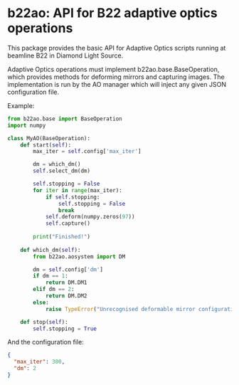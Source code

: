 # b22ao: API for B22 adaptive optics operations

This package provides the basic API for Adaptive Optics scripts running at beamline B22 in Diamond Light Source. 

Adaptive Optics operations must implement b22ao.base.BaseOperation, which provides methods for deforming mirrors and
capturing images. The implementation is run by the AO manager which will inject any given JSON configuration file.

Example:
```python
from b22ao.base import BaseOperation
import numpy

class MyAO(BaseOperation):
    def start(self):
        max_iter = self.config['max_iter']

        dm = which_dm()
        self.select_dm(dm)

        self.stopping = False
        for iter in range(max_iter):
            if self.stopping:
                self.stopping = False
                break
            self.deform(numpy.zeros(97))
            self.capture()
    
        print("Finished!")
    
    def which_dm(self):
        from b22ao.aosystem import DM

        dm = self.config['dm']
        if dm == 1:
            return DM.DM1
        elif dm == 2:
            return DM.DM2
        else:
            raise TypeError("Unrecognised deformable mirror configuration")

    def stop(self):
        self.stopping = True
```
And the configuration file:
```json
{
  "max_iter": 300,
  "dm": 2
}
```
